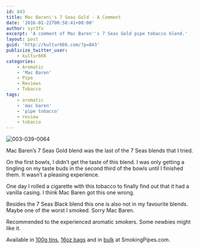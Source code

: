 ```yaml
---
id: 843
title: Mac Baren\'s 7 Seas Gold - A Comment
date: '2016-01-22T00:58:41+00:00'
author: syr3fx
excerpt: 'A comment of Mac Baren''s 7 Seas Gold pipe tobacco blend.'
layout: post
guid: 'http://kultur666.com/?p=843'
publicize_twitter_user:
    - kultur666
categories:
    - Aromatic
    - 'Mac Baren'
    - Pipe
    - Reviews
    - Tobacco
tags:
    - aromatic
    - 'mac baren'
    - 'pipe tobacco'
    - review
    - tobacco
---
```


![003-039-0064](http://localhost:8080/wp-content/uploads/2016/01/003-039-0064.jpg)

Mac Baren’s 7 Seas Gold blend was the last of the 7 Seas blends that I tried.

On the first bowls, I didn’t get the taste of this blend. I was only getting a tingling on my taste buds in the second third of the bowls until I finished them. It wasn’t a pleasing experience.

One day I rolled a cigarette with this tobacco to finally find out that it had a vanilla casing. I think Mac Baren got this one wrong.

Besides the 7 Seas Black blend this one is also not in my favourite blends. Maybe one of the worst I smoked. Sorry Mac Baren.

Recommended to the experienced aromatic smokers. Some newbies might like it.

Available in [100g tins](http://www.smokingpipes.com/tobacco/by-maker/mac-baren/moreinfo.cfm?product_id=70212), [16oz bags](http://www.smokingpipes.com/tobacco/by-maker/mac-baren/moreinfo.cfm?product_id=70215) and in [bulk](http://www.smokingpipes.com/tobacco/by-maker/mac-baren/bulk/moreinfo.cfm?product_id=70219) at SmokingPipes.com.